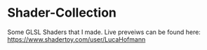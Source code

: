Shader-Collection
=================

Some GLSL Shaders that I made. Live preveiws can be found here: https://www.shadertoy.com/user/LucaHofmann
